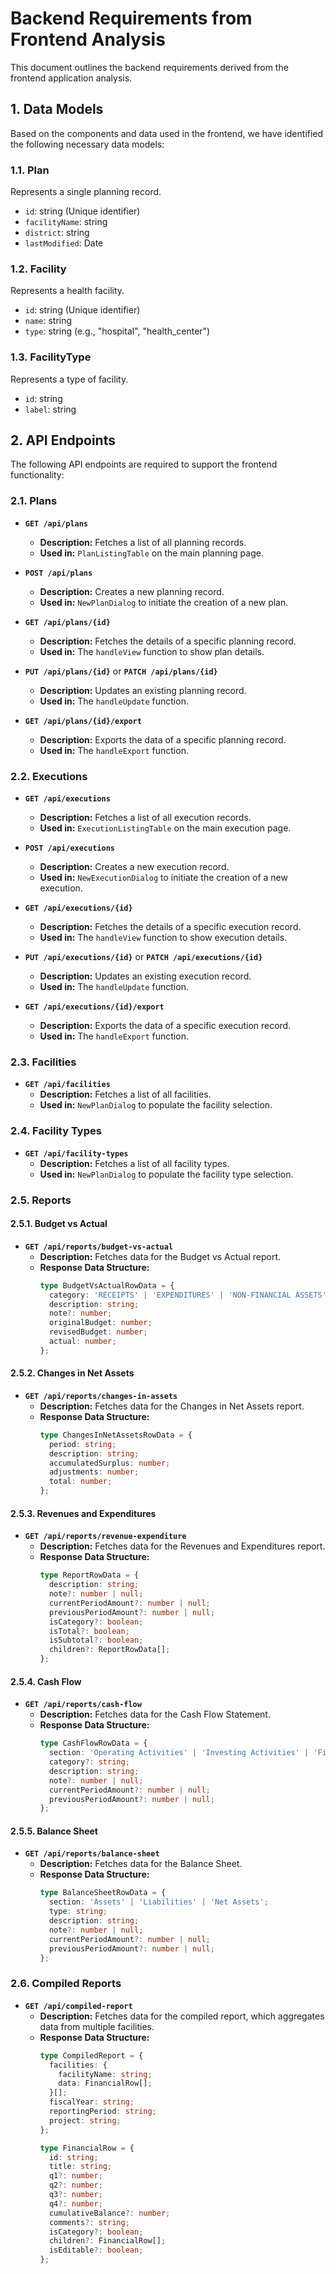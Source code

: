 # Backend Requirements from Frontend Analysis

This document outlines the backend requirements derived from the frontend application analysis.

## 1. Data Models

Based on the components and data used in the frontend, we have identified the following necessary data models:

### 1.1. Plan

Represents a single planning record.

- `id`: string (Unique identifier)
- `facilityName`: string
- `district`: string
- `lastModified`: Date

### 1.2. Facility

Represents a health facility.

- `id`: string (Unique identifier)
- `name`: string
- `type`: string (e.g., "hospital", "health_center")

### 1.3. FacilityType

Represents a type of facility.

- `id`: string
- `label`: string

## 2. API Endpoints

The following API endpoints are required to support the frontend functionality:

### 2.1. Plans

- **`GET /api/plans`**
  - **Description:** Fetches a list of all planning records.
  - **Used in:** `PlanListingTable` on the main planning page.

- **`POST /api/plans`**
  - **Description:** Creates a new planning record.
  - **Used in:** `NewPlanDialog` to initiate the creation of a new plan.

- **`GET /api/plans/{id}`**
  - **Description:** Fetches the details of a specific planning record.
  - **Used in:** The `handleView` function to show plan details.

- **`PUT /api/plans/{id}`** or **`PATCH /api/plans/{id}`**
  - **Description:** Updates an existing planning record.
  - **Used in:** The `handleUpdate` function.

- **`GET /api/plans/{id}/export`**
  - **Description:** Exports the data of a specific planning record.
  - **Used in:** The `handleExport` function.

### 2.2. Executions

- **`GET /api/executions`**
  - **Description:** Fetches a list of all execution records.
  - **Used in:** `ExecutionListingTable` on the main execution page.

- **`POST /api/executions`**
  - **Description:** Creates a new execution record.
  - **Used in:** `NewExecutionDialog` to initiate the creation of a new execution.

- **`GET /api/executions/{id}`**
  - **Description:** Fetches the details of a specific execution record.
  - **Used in:** The `handleView` function to show execution details.

- **`PUT /api/executions/{id}`** or **`PATCH /api/executions/{id}`**
  - **Description:** Updates an existing execution record.
  - **Used in:** The `handleUpdate` function.

- **`GET /api/executions/{id}/export`**
  - **Description:** Exports the data of a specific execution record.
  - **Used in:** The `handleExport` function.

### 2.3. Facilities

- **`GET /api/facilities`**
  - **Description:** Fetches a list of all facilities.
  - **Used in:** `NewPlanDialog` to populate the facility selection.

### 2.4. Facility Types

- **`GET /api/facility-types`**
  - **Description:** Fetches a list of all facility types.
  - **Used in:** `NewPlanDialog` to populate the facility type selection.

### 2.5. Reports

#### 2.5.1. Budget vs Actual

- **`GET /api/reports/budget-vs-actual`**
  - **Description:** Fetches data for the Budget vs Actual report.
  - **Response Data Structure:**
    ```typescript
    type BudgetVsActualRowData = {
      category: 'RECEIPTS' | 'EXPENDITURES' | 'NON-FINANCIAL ASSETS';
      description: string;
      note?: number;
      originalBudget: number;
      revisedBudget: number;
      actual: number;
    };
    ```

#### 2.5.2. Changes in Net Assets

- **`GET /api/reports/changes-in-assets`**
  - **Description:** Fetches data for the Changes in Net Assets report.
  - **Response Data Structure:**
    ```typescript
    type ChangesInNetAssetsRowData = {
      period: string;
      description: string;
      accumulatedSurplus: number;
      adjustments: number;
      total: number;
    };
    ```

#### 2.5.3. Revenues and Expenditures

- **`GET /api/reports/revenue-expenditure`**
  - **Description:** Fetches data for the Revenues and Expenditures report.
  - **Response Data Structure:**
    ```typescript
    type ReportRowData = {
      description: string;
      note?: number | null;
      currentPeriodAmount?: number | null;
      previousPeriodAmount?: number | null;
      isCategory?: boolean;
      isTotal?: boolean;
      isSubtotal?: boolean;
      children?: ReportRowData[];
    };
    ```

#### 2.5.4. Cash Flow

- **`GET /api/reports/cash-flow`**
  - **Description:** Fetches data for the Cash Flow Statement.
  - **Response Data Structure:**
    ```typescript
    type CashFlowRowData = {
      section: 'Operating Activities' | 'Investing Activities' | 'Financing Activities' | 'Summary';
      category?: string;
      description: string;
      note?: number | null;
      currentPeriodAmount?: number | null;
      previousPeriodAmount?: number | null;
    };
    ```

#### 2.5.5. Balance Sheet

- **`GET /api/reports/balance-sheet`**
  - **Description:** Fetches data for the Balance Sheet.
  - **Response Data Structure:**
    ```typescript
    type BalanceSheetRowData = {
      section: 'Assets' | 'Liabilities' | 'Net Assets';
      type: string;
      description: string;
      note?: number | null;
      currentPeriodAmount?: number | null;
      previousPeriodAmount?: number | null;
    };
    ```

### 2.6. Compiled Reports

- **`GET /api/compiled-report`**
  - **Description:** Fetches data for the compiled report, which aggregates data from multiple facilities.
  - **Response Data Structure:**
    ```typescript
    type CompiledReport = {
      facilities: {
        facilityName: string;
        data: FinancialRow[];
      }[];
      fiscalYear: string;
      reportingPeriod: string;
      project: string;
    };

    type FinancialRow = {
      id: string;
      title: string;
      q1?: number;
      q2?: number;
      q3?: number;
      q4?: number;
      cumulativeBalance?: number;
      comments?: string;
      isCategory?: boolean;
      children?: FinancialRow[];
      isEditable?: boolean;
    };
    ``` 